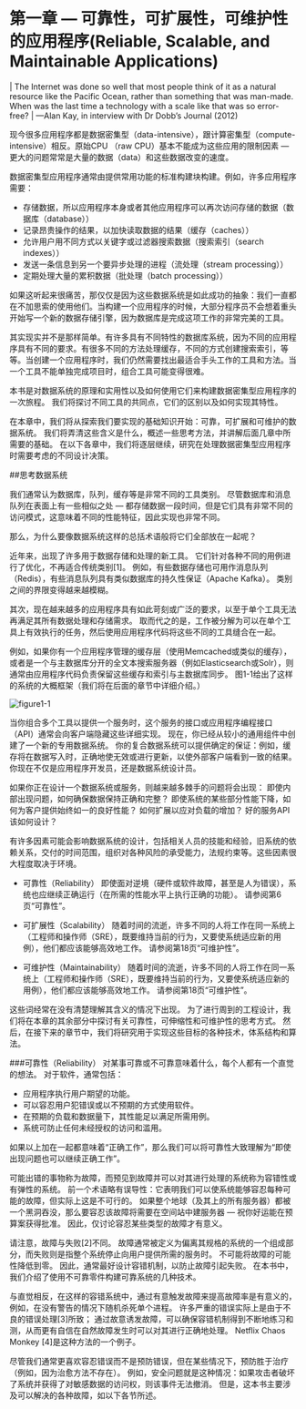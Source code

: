 # 第一章 — 可靠性，可扩展性，可维护性的应用程序(Reliable, Scalable, and Maintainable Applications)

| The Internet was done so well that most people think of it as a natural resource like the Pacific Ocean, rather than something that was man-made. When was the last time a technology with a scale like that was so error-free?
| —Alan Kay, in interview with Dr Dobb’s Journal (2012)


现今很多应用程序都是数据密集型（data-intensive），跟计算密集型（compute-intensive）相反。原始CPU （raw CPU）基本不能成为这些应用的限制因素 — 更大的问题常常是大量的数据（data）和这些数据改变的速度。

数据密集型应用程序通常由提供常用功能的标准构建块构建。例如，许多应用程序需要：

- 存储数据，所以应用程序本身或者其他应用程序可以再次访问存储的数据（数据库（database））
- 记录昂贵操作的结果，以加快读取数据的结果（缓存（caches））
- 允许用户用不同方式以关键字或过滤器搜索数据（搜索索引（search indexes））
- 发送一条信息到另一个要异步处理的进程（流处理（stream processing））
- 定期处理大量的累积数据（批处理（batch processing））

如果这听起来很痛苦，那仅仅是因为这些数据系统是如此成功的抽象：我们一直都在不加思索的使用他们。当构建一个应用程序的时候，大部分程序员不会想着重头开始写一个新的数据存储引擎，因为数据库是完成这项工作的非常完美的工具。

其实现实并不是那样简单。有许多具有不同特性的数据库系统，因为不同的应用程序具有不同的要求。有很多不同的方法处理缓存，不同的方式创建搜索索引，等等。当创建一个应用程序时，我们仍然需要找出最适合手头工作的工具和方法。当一个工具不能单独完成项目时，组合工具可能变得很难。

本书是对数据系统的原理和实用性以及如何使用它们来构建数据密集型应用程序的一次旅程。 我们将探讨不同工具的共同点，它们的区别以及如何实现其特性。

在本章中，我们将从探索我们要实现的基础知识开始：可靠，可扩展和可维护的数据系统。 我们将弄清这些含义是什么，概述一些思考方法，并讲解后面几章中所需要的基础。 在以下各章中，我们将逐层继续，研究在处理数据密集型应用程序时需要考虑的不同设计决策。

##思考数据系统

我们通常认为数据库，队列，缓存等是非常不同的工具类别。 尽管数据库和消息队列在表面上有一些相似之处 — 都存储数据一段时间，但是它们具有非常不同的访问模式，这意味着不同的性能特征，因此实现也非常不同。

那么，为什么要像数据系统这样的总括术语般将它们全部放在一起呢？

近年来，出现了许多用于数据存储和处理的新工具。 它们针对各种不同的用例进行了优化，不再适合传统类别[1]。 例如，有些数据存储也可用作消息队列（Redis），有些消息队列具有类似数据库的持久性保证（Apache Kafka）。 类别之间的界限变得越来越模糊。

其次，现在越来越多的应用程序具有如此苛刻或广泛的要求，以至于单个工具无法再满足其所有数据处理和存储需求。 取而代之的是，工作被分解为可以在单个工具上有效执行的任务，然后使用应用程序代码将这些不同的工具缝合在一起。

例如，如果你有一个应用程序管理的缓存层（使用Memcached或类似的缓存），或者是一个与主数据库分开的全文本搜索服务器（例如Elasticsearch或Solr），则通常由应用程序代码负责保留这些缓存和索引与主数据库同步。 图1-1给出了这样的系统的大概框架（我们将在后面的章节中详细介绍。）

![figure1-1](../../../assets/books/design-data-intensive-application/figure1-1.png)

当你组合多个工具以提供一个服务时，这个服务的接口或应用程序编程接口（API）通常会向客户端隐藏这些详细实现。 现在，你已经从较小的通用组件中创建了一个新的专用数据系统。 你的复合数据系统可以提供确定的保证：例如，缓存将在数据写入时，正确地使无效或进行更新，以使外部客户端看到一致的结果。 你现在不仅是应用程序开发员，还是数据系统设计员。

如果你正在设计一个数据系统或服务，则越来越多棘手的问题将会出现： 即使内部出现问题，如何确保数据保持正确和完整？ 即使系统的某些部分性能下降，如何为客户提供始终如一的良好性能？ 如何扩展以应对负载的增加？ 好的服务API该如何设计？

有许多因素可能会影响数据系统的设计，包括相关人员的技能和经验，旧系统的依赖关系，交付的时间范围，组织对各种风险的承受能力，法规约束等。这些因素很大程度取决于环境。

- 可靠性（Reliability）
                                即使面对逆境（硬件或软件故障，甚至是人为错误），系统也应继续正确运行（在所需的性能水平上执行正确的功能）。 请参阅第6页“可靠性”。

- 可扩展性（Scalability）
    随着时间的流逝，许多不同的人将工作在同一系统上（工程师和操作师（SRE），既要维持当前的行为，又要使系统适应新的用例），他们都应该能够高效地工作。 请参阅第18页“可维护性”。

- 可维护性（Maintainability）
    随着时间的流逝，许多不同的人将工作在同一系统上（工程师和操作师（SRE），既要维持当前的行为，又要使系统适应新的用例），他们都应该能够高效地工作。 请参阅第18页“可维护性”。

这些词经常在没有清楚理解其含义的情况下出现。 为了进行周到的工程设计，我们将在本章的其余部分中探讨有关可靠性，可伸缩性和可维护性的思考方式。 然后，在接下来的章节中，我们将研究用于实现这些目标的各种技术，体系结构和算法。


###可靠性（Reliability）
对某事可靠或不可靠意味着什么，每个人都有一个直觉的想法。 对于软件，通常包括：
- 应用程序执行用户期望的功能。
- 可以容忍用户犯错误或以不预期的方式使用软件。
- 在预期的负载和数据量下，其性能足以满足所需用例。
- 系统可防止任何未经授权的访问和滥用。

如果以上加在一起都意味着“正确工作”，那么我们可以将可靠性大致理解为“即使出现问题也可以继续正确工作”。

可能出错的事物称为故障，而预见到故障并可以对其进行处理的系统称为容错性或有弹性的系统。 前一个术语略有误导性：它表明我们可以使系统能够容忍每种可能的故障，但实际上这是不可行的。 如果整个地球（及其上的所有服务器）都被一个黑洞吞没，那么要容忍该故障将需要在空间站中建服务器 — 祝你好运能在预算案获得批准。 因此，仅讨论容忍某些类型的故障才有意义。

请注意，故障与失败[2]不同。 故障通常被定义为偏离其规格的系统的一个组成部分，而失败则是指整个系统停止向用户提供所需的服务时。 不可能将故障的可能性降低到零。 因此，通常最好设计容错机制，以防止故障引起失败。 在本书中，我们介绍了使用不可靠零件构建可靠系统的几种技术。

与直觉相反，在这样的容错系统中，通过有意触发故障来提高故障率是有意义的，例如，在没有警告的情况下随机杀死单个进程。 许多严重的错误实际上是由于不良的错误处理[3]所致； 通过故意诱发故障，可以确保容错机制得到不断地练习和测，从而更有自信在自然故障发生时可以对其进行正确地处理。 Netflix Chaos Monkey [4]是这种方法的一个例子。

尽管我们通常更喜欢容忍错误而不是预防错误，但在某些情况下，预防胜于治疗（例如，因为治愈方法不存在）。 例如，安全问题就是这种情况：如果攻击者破坏了系统并获得了对敏感数据的访问权，则该事件无法撤消。 但是，这本书主要涉及可以解决的各种故障，如以下各节所述。

